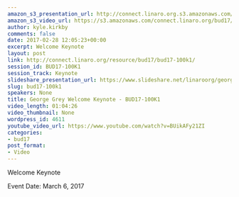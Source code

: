 ```yaml
---
amazon_s3_presentation_url: http://connect.linaro.org.s3.amazonaws.com/bud17/Presentations/BUD17-100K1.pdf
amazon_s3_video_url: https://s3.amazonaws.com/connect.linaro.org/bud17/Videos/Monday/George%20Grey%20Welcome%20Keynote%20-%20BUD17-100K1.mp4
author: kyle.kirkby
comments: false
date: 2017-02-28 12:05:23+00:00
excerpt: Welcome Keynote
layout: post
link: http://connect.linaro.org/resource/bud17/bud17-100k1/
session_id: BUD17-100K1
session_track: Keynote
slideshare_presentation_url: https://www.slideshare.net/linaroorg/george-grey-welcome-keynote-bud17100k1
slug: bud17-100k1
speakers: None
title: George Grey Welcome Keynote - BUD17-100K1
video_length: 01:04:26
video_thumbnail: None
wordpress_id: 4611
youtube_video_url: https://www.youtube.com/watch?v=BUikAFy21ZI
categories:
- bud17
post_format:
- Video
---
```


Welcome Keynote

Event Date: March 6, 2017
